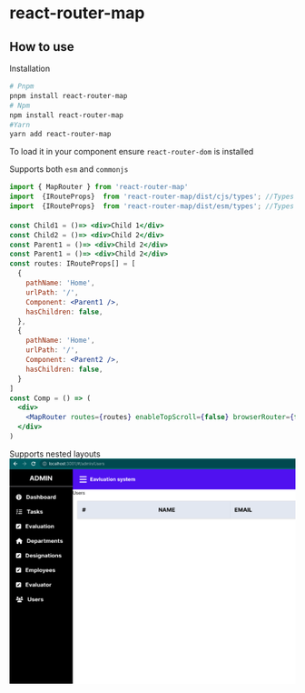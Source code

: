 # react-router-map

## How to use

Installation

```sh
# Pnpm
pnpm install react-router-map
# Npm
npm install react-router-map
#Yarn
yarn add react-router-map
```

To load it in your component ensure `react-router-dom` is installed

Supports both `esm` and `commonjs`
```jsx
import { MapRouter } from 'react-router-map'
import  {IRouteProps}  from 'react-router-map/dist/cjs/types'; //Types of route for commonjs
import  {IRouteProps}  from 'react-router-map/dist/esm/types'; //Types of route for esm modules

const Child1 = ()=> <div>Child 1</div>
const Child2 = ()=> <div>Child 2</div>
const Parent1 = ()=> <div>Child 2</div>
const Parent1 = ()=> <div>Child 2</div>
const routes: IRouteProps[] = [
  {
    pathName: 'Home',
    urlPath: '/',
    Component: <Parent1 />,
    hasChildren: false,
  },
  {
    pathName: 'Home',
    urlPath: '/',
    Component: <Parent2 />,
    hasChildren: false,
  }
]
const Comp = () => (
  <div>
    <MapRouter routes={routes} enableTopScroll={false} browserRouter={false} />
  </div>
)
```
Supports nested layouts
![Dashboard layout](./assets/nested.png)